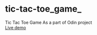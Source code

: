 # tic-tac-toe_game_
Tic Tac Toe Game As a part of Odin project 
</br>
<a href="https://alihussienabdo.github.io/tic-tac-toe_game_/">Live demo</a>
